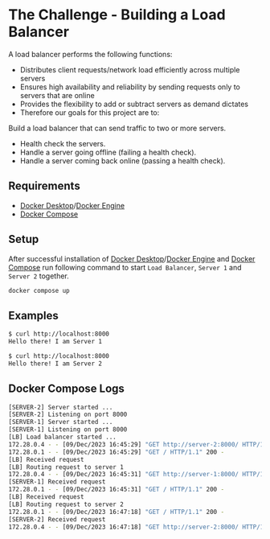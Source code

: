 # The Challenge - Building a Load Balancer

A load balancer performs the following functions:
- Distributes client requests/network load efficiently across multiple servers
- Ensures high availability and reliability by sending requests only to servers that are online
- Provides the flexibility to add or subtract servers as demand dictates
- Therefore our goals for this project are to:

Build a load balancer that can send traffic to two or more servers.
- Health check the servers.
- Handle a server going offline (failing a health check).
- Handle a server coming back online (passing a health check).

## Requirements
- [Docker Desktop](https://docs.docker.com/desktop/)/[Docker Engine](https://docs.docker.com/engine/)
- [Docker Compose](https://docs.docker.com/compose/)

## Setup
After successful installation of [Docker Desktop](https://docs.docker.com/desktop/)/[Docker Engine](https://docs.docker.com/engine/) and [Docker Compose](https://docs.docker.com/compose/) run following command to start `Load Balancer`, `Server 1` and `Server 2` together.

```sh
docker compose up
```

## Examples

```sh
$ curl http://localhost:8000
Hello there! I am Server 1

$ curl http://localhost:8000
Hello there! I am Server 2
```

## Docker Compose Logs

```sh
[SERVER-2] Server started ...
[SERVER-2] Listening on port 8000
[SERVER-1] Server started ...
[SERVER-1] Listening on port 8000
[LB] Load balancer started ...
172.28.0.4 - - [09/Dec/2023 16:45:29] "GET http://server-2:8000/ HTTP/1.1" 200 - 
172.28.0.1 - - [09/Dec/2023 16:45:29] "GET / HTTP/1.1" 200 -
[LB] Received request
[LB] Routing request to server 1
172.28.0.4 - - [09/Dec/2023 16:45:31] "GET http://server-1:8000/ HTTP/1.1" 200 - 
[SERVER-1] Received request
172.28.0.1 - - [09/Dec/2023 16:45:31] "GET / HTTP/1.1" 200 -
[LB] Received request
[LB] Routing request to server 2
172.28.0.1 - - [09/Dec/2023 16:47:18] "GET / HTTP/1.1" 200 -
[SERVER-2] Received request
172.28.0.4 - - [09/Dec/2023 16:47:18] "GET http://server-2:8000/ HTTP/1.1" 200 -
```
